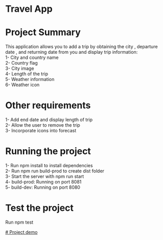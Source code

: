 # Travel App 

# Project Summary
 This application allows you to add a trip by obtaining the city , departure date , and returning date from you and display trip information:<br>
 1- City and country name<br>
 2- Country flag<br>
 3- City image <br>
 4- Length of the trip <br>
 5- Weather information<br>
 6- Weather icon<br>

 # Other requirements
 1- Add end date and display length of trip<br>
 2- Allow the user to remove the trip<br>
 3- Incorporate icons into forecast

 # Running the project
 1- Run npm install to install dependencies<br>
 2- Run npm run build-prod to create dist folder<br>
 3- Start the server with npm run start<br>
 4- build-prod: Running on port 8081<br>
 5- build-dev: Running on port 8080

 # Test the project
 Run npm test 

  
 <a href="https://youtu.be/HOQejQ1duhk"># Project demo</a>

